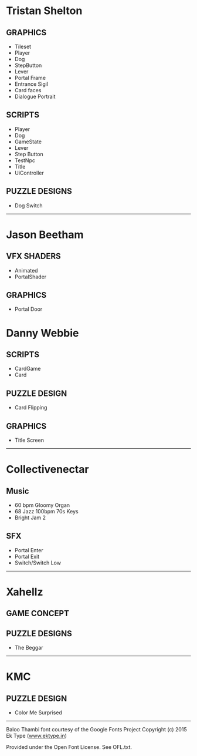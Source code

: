 # Tristan Shelton

## GRAPHICS

* Tileset
* Player
* Dog
* StepButton
* Lever
* Portal Frame
* Entrance Sigil
* Card faces
* Dialogue Portrait

## SCRIPTS
* Player
* Dog
* GameState
* Lever
* Step Button
* TestNpc
* Title
* UiController

## PUZZLE DESIGNS
* Dog Switch

---

# Jason Beetham

## VFX SHADERS
* Animated
* PortalShader

## GRAPHICS
* Portal Door


# Danny Webbie

## SCRIPTS
* CardGame
* Card

## PUZZLE DESIGN
* Card Flipping

## GRAPHICS
* Title Screen

---

# Collectivenectar

## Music
* 60 bpm Gloomy Organ
* 68 Jazz 100bpm 70s Keys
* Bright Jam 2

## SFX
* Portal Enter
* Portal Exit
* Switch/Switch Low

---

# Xahellz

## GAME CONCEPT

## PUZZLE DESIGNS
* The Beggar

---

# KMC

## PUZZLE DESIGN
* Color Me Surprised

---

Baloo Thambi font courtesy of the Google Fonts Project
Copyright (c) 2015 Ek Type (www.ektype.in)

Provided under the Open Font License. See OFL.txt.
